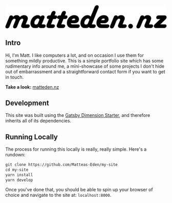 <p align='center'>
    <picture>
        <source media="(prefers-color-scheme: dark)" srcset="src/images/site-logo-white.png">
        <img alt="Matt Eden Website Logo" src="src/images/site-logo.png">
    </picture>
</p>

## Intro

Hi, I'm Matt. I like computers a lot, and on occasion I use them for something mildly productive. This is a simple portfolio site which has some rudimentary info around me, a mini-showcase of some projects I don't hide out of embarrassment and a straightforward contact form if you want to get in touch.

**Take a look:** [matteden.nz](https://matteden.nz)
## Development

This site was built using the [Gatsby Dimension Starter](https://github.com/codebushi/gatsby-starter-dimension), and therefore inherits all of its dependencies.

## Running Locally

The process for running this locally is really, really simple. Here's a rundown:
```
git clone https://github.com/Matteas-Eden/my-site
cd my-site
yarn install
yarn develop
```

Once you've done that, you should be able to spin up your browser of choice and navigate to the site at: `localhost:8000`.
